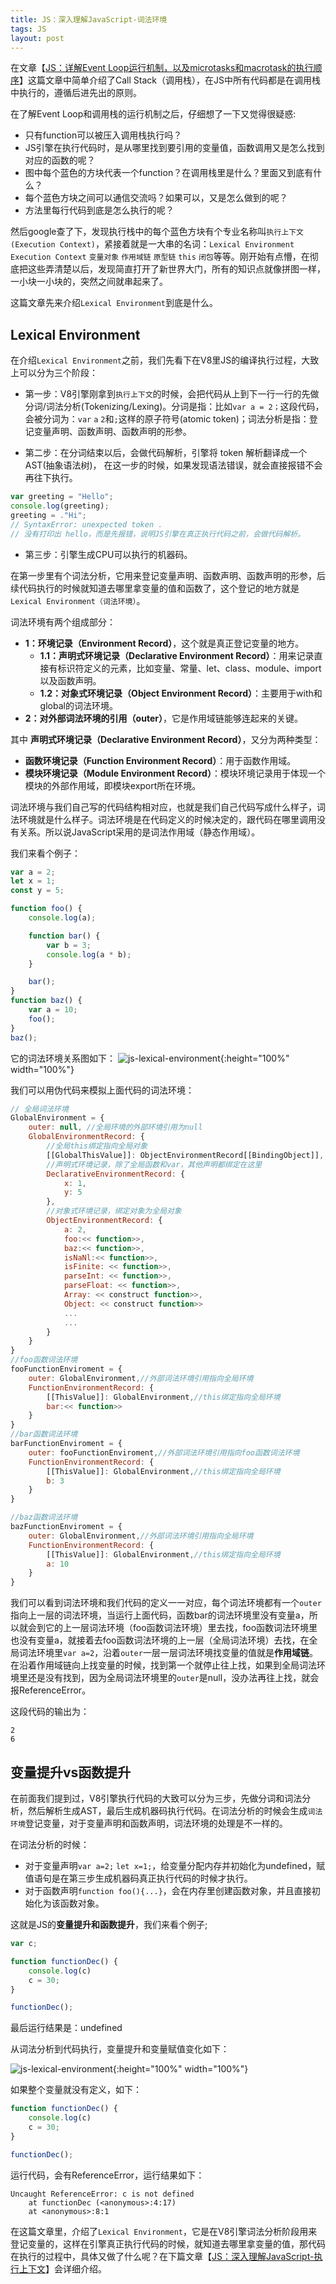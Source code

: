 ```yaml
---
title: JS：深入理解JavaScript-词法环境
tags: JS
layout: post
---
```


在文章【[JS：详解Event Loop运行机制，以及microtasks和macrotask的执行顺序](/2023/05/js-eventloop/)】这篇文章中简单介绍了Call Stack（调用栈），在JS中所有代码都是在调用栈中执行的，遵循后进先出的原则。


在了解Event Loop和调用栈的运行机制之后，仔细想了一下又觉得很疑惑:
- 只有function可以被压入调用栈执行吗？
- JS引擎在执行代码时，是从哪里找到要引用的变量值，函数调用又是怎么找到对应的函数的呢？
- 图中每个蓝色的方块代表一个function？在调用栈里是什么？里面又到底有什么？
- 每个蓝色方块之间可以通信交流吗？如果可以，又是怎么做到的呢？
- 方法里每行代码到底是怎么执行的呢？

然后google查了下，发现执行栈中的每个蓝色方块有个专业名称叫```执行上下文(Execution Context)```，紧接着就是一大串的名词：```Lexical Environment``` ```Execution Context``` ```变量对象``` ```作用域链``` ```原型链``` ```this``` ```闭包```等等。刚开始有点懵，在彻底把这些弄清楚以后，发现简直打开了新世界大门，所有的知识点就像拼图一样，一小块一小块的，突然之间就串起来了。 


这篇文章先来介绍```Lexical Environment```到底是什么。

## Lexical Environment

在介绍```Lexical Environment```之前，我们先看下在V8里JS的编译执行过程，大致上可以分为三个阶段：
- 第一步：V8引擎刚拿到```执行上下文```的时候，会把代码从上到下一行一行的先做分词/词法分析(Tokenizing/Lexing)。分词是指：比如```var a = 2；```这段代码，会被分词为：```var``` ```a``` ```2```和```;```这样的原子符号(atomic token)；词法分析是指：登记变量声明、函数声明、函数声明的形参。

- 第二步：在分词结束以后，会做代码解析，引擎将 token 解析翻译成一个AST(抽象语法树)， 在这一步的时候，如果发现语法错误，就会直接报错不会再往下执行。

```js
var greeting = "Hello";
console.log(greeting);
greeting = ."Hi";
// SyntaxError: unexpected token .
// 没有打印出 hello，而是先报错，说明JS引擎在真正执行代码之前，会做代码解析。
```

- 第三步：引擎生成CPU可以执行的机器码。


在第一步里有个词法分析，它用来登记变量声明、函数声明、函数声明的形参，后续代码执行的时候就知道去哪里拿变量的值和函数了，这个登记的地方就是```Lexical Environment（词法环境）```。


词法环境有两个组成部分：
- **1：环境记录（Environment Record）**，这个就是真正登记变量的地方。
   - **1.1：声明式环境记录（Declarative Environment Record）**：用来记录直接有标识符定义的元素，比如变量、常量、let、class、module、import以及函数声明。
  - **1.2：对象式环境记录（Object Environment Record）**：主要用于with和global的词法环境。
- **2：对外部词法环境的引用（outer）**，它是作用域链能够连起来的关键。


其中 **声明式环境记录（Declarative Environment Record）**，又分为两种类型：
- **函数环境记录（Function Environment Record）**：用于函数作用域。
- **模块环境记录（Module Environment Record）**：模块环境记录用于体现一个模块的外部作用域，即模块export所在环境。

词法环境与我们自己写的代码结构相对应，也就是我们自己代码写成什么样子，词法环境就是什么样子。词法环境是在代码定义的时候决定的，跟代码在哪里调用没有关系。所以说JavaScript采用的是词法作用域（静态作用域）。


我们来看个例子：

```js
var a = 2;
let x = 1;
const y = 5;

function foo() {
    console.log(a);

    function bar() {
        var b = 3;
        console.log(a * b);
    }

    bar();
}
function baz() {
    var a = 10;
    foo();
}
baz();

```
它的词法环境关系图如下：
![js-lexical-environment](/assets/images/posts/js/js-lexical-environment03.png){:height="100%" width="100%"}

我们可以用伪代码来模拟上面代码的词法环境：

```js
// 全局词法环境
GlobalEnvironment = {
    outer: null, //全局环境的外部环境引用为null
    GlobalEnvironmentRecord: {
        //全局this绑定指向全局对象
        [[GlobalThisValue]]: ObjectEnvironmentRecord[[BindingObject]],
        //声明式环境记录，除了全局函数和var，其他声明都绑定在这里
        DeclarativeEnvironmentRecord: {
            x: 1,
            y: 5
        },
        //对象式环境记录，绑定对象为全局对象
        ObjectEnvironmentRecord: {
            a: 2,
            foo:<< function>>,
            baz:<< function>>,
            isNaNl:<< function>>,
            isFinite: << function>>,
            parseInt: << function>>,
            parseFloat: << function>>,
            Array: << construct function>>,
            Object: << construct function>>
            ...
            ...
        }
    }
}
//foo函数词法环境
fooFunctionEnviroment = {
    outer: GlobalEnvironment,//外部词法环境引用指向全局环境
    FunctionEnvironmentRecord: {
        [[ThisValue]]: GlobalEnvironment,//this绑定指向全局环境
        bar:<< function>> 
    }
}
//bar函数词法环境
barFunctionEnviroment = {
    outer: fooFunctionEnviroment,//外部词法环境引用指向foo函数词法环境
    FunctionEnvironmentRecord: {
        [[ThisValue]]: GlobalEnvironment,//this绑定指向全局环境
        b: 3
    }
}

//baz函数词法环境
bazFunctionEnviroment = {
    outer: GlobalEnvironment,//外部词法环境引用指向全局环境
    FunctionEnvironmentRecord: {
        [[ThisValue]]: GlobalEnvironment,//this绑定指向全局环境
        a: 10
    }
}

```
我们可以看到词法环境和我们代码的定义一一对应，每个词法环境都有一个```outer```指向上一层的词法环境，当运行上面代码，函数bar的词法环境里没有变量a，所以就会到它的上一层词法环境（foo函数词法环境）里去找，foo函数词法环境里也没有变量a，就接着去foo函数词法环境的上一层（全局词法环境）去找，在全局词法环境里```var a=2```，沿着```outer```一层一层词法环境找变量的值就是**作用域链**。在沿着作用域链向上找变量的时候，找到第一个就停止往上找，如果到全局词法环境里还是没有找到，因为全局词法环境里的```outer```是null，没办法再往上找，就会报ReferenceError。


这段代码的输出为：
```
2
6
```

## 变量提升vs函数提升

在前面我们提到过，V8引擎执行代码的大致可以分为三步，先做分词和词法分析，然后解析生成AST，最后生成机器码执行代码。在词法分析的时候会生成```词法环境```登记变量，对于变量声明和函数声明，词法环境的处理是不一样的。


在词法分析的时候：
- 对于变量声明```var a=2;``` ```let x=1;```，给变量分配内存并初始化为undefined，赋值语句是在第三步生成机器码真正执行代码的时候才执行。
- 对于函数声明```function foo(){...}```，会在内存里创建函数对象，并且直接初始化为该函数对象。

这就是JS的**变量提升和函数提升**，我们来看个例子;

```js
var c;

function functionDec() {
    console.log(c)
    c = 30;
}

functionDec();
```
最后运行结果是：undefined

从词法分析到代码执行，变量提升和变量赋值变化如下：

![js-lexical-environment](/assets/images/posts/js/js-lexical-environment04.png){:height="100%" width="100%"}


如果整个变量就没有定义，如下：

```js
function functionDec() {
    console.log(c)
    c = 30;
}

functionDec();
```
运行代码，会有ReferenceError，运行结果如下：
```
Uncaught ReferenceError: c is not defined
    at functionDec (<anonymous>:4:17)
    at <anonymous>:8:1
```

在这篇文章里，介绍了```Lexical Environment```，它是在V8引擎词法分析阶段用来登记变量的，这样在引擎真正执行代码的时候，就知道去哪里拿变量的值，那代码在执行的过程中，具体又做了什么呢？在下篇文章【[JS：深入理解JavaScript-执行上下文](/2023/05/js-execution-context/)】会详细介绍。
